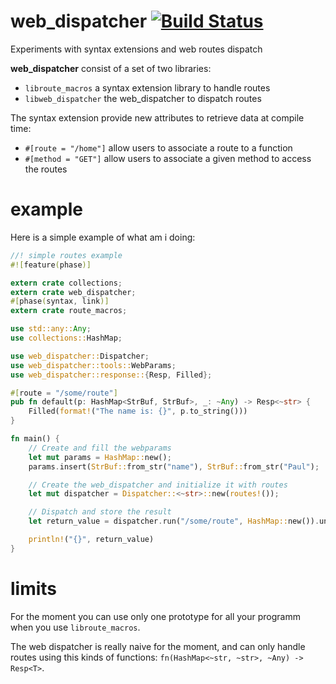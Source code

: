 web_dispatcher [![Build Status](https://travis-ci.org/jeremyletang/web_dispatcher.svg?branch=master)](https://travis-ci.org/jeremyletang/web_dispatcher)
==============

Experiments with syntax extensions and web routes dispatch

__web_dispatcher__ consist of a set of two libraries:
* `libroute_macros` a syntax extension library to handle routes
* `libweb_dispatcher` the web_dispatcher to dispatch routes

The syntax extension provide new attributes to retrieve data at compile time:

* `#[route = "/home"]` allow users to associate a route to a function
* `#[method = "GET"]` allow users to associate a given method to access the routes


example
=======

Here is a simple example of what am i doing:

```Rust
//! simple routes example
#![feature(phase)]

extern crate collections;
extern crate web_dispatcher;
#[phase(syntax, link)]
extern crate route_macros;

use std::any::Any;
use collections::HashMap;

use web_dispatcher::Dispatcher;
use web_dispatcher::tools::WebParams;
use web_dispatcher::response::{Resp, Filled};

#[route = "/some/route"]
pub fn default(p: HashMap<StrBuf, StrBuf>, _: ~Any) -> Resp<~str> {
    Filled(format!("The name is: {}", p.to_string()))
}

fn main() {
    // Create and fill the webparams
    let mut params = HashMap::new();
    params.insert(StrBuf::from_str("name"), StrBuf::from_str("Paul");

    // Create the web_dispatcher and initialize it with routes
    let mut dispatcher = Dispatcher::<~str>::new(routes!());

    // Dispatch and store the result
    let return_value = dispatcher.run("/some/route", HashMap::new()).unwrap();

    println!("{}", return_value)
}

```


limits
======

For the moment you can use only one prototype for all your programm when you use `libroute_macros`.

The web dispatcher is really naive for the moment, and can only handle routes using this kinds
of functions: `fn(HashMap<~str, ~str>, ~Any) -> Resp<T>`.


